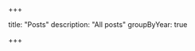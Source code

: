 +++
<!-- title = 'Will the website building be successful this time?'
date = 2024-04-08T16:03:41-04:00
draft = true -->

title: "Posts"
description: "All posts"
groupByYear: true


+++
